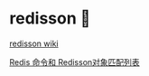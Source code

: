 # redisson :hammer:

[redisson wiki](https://github.com/redisson/redisson/wiki)

[Redis 命令和 Redisson对象匹配列表](https://github.com/redisson/redisson/wiki/11.-redis%E5%91%BD%E4%BB%A4%E5%92%8Credisson%E5%AF%B9%E8%B1%A1%E5%8C%B9%E9%85%8D%E5%88%97%E8%A1%A8)
